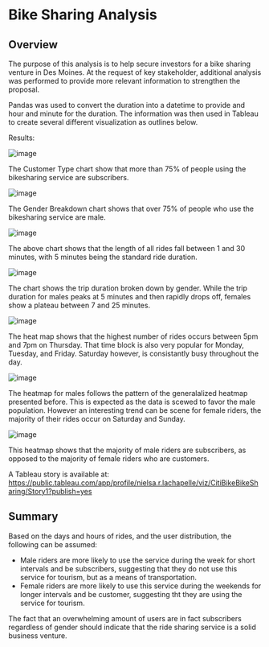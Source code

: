 # Bike Sharing Analysis

## Overview
The purpose of this analysis is to help secure investors for a bike sharing venture in Des Moines. At the request of key stakeholder, additional analysis was performed to provide more relevant information to strengthen the proposal.

Pandas was used to convert the duration into a datetime to provide and hour and minute for the duration. The information was then used in Tableau to create several different visualization as outlines below.

Results:

![image](https://user-images.githubusercontent.com/90329647/160623988-f27dfa10-3ba8-42eb-9ee7-e9dbaf8a0292.png)

The Customer Type chart show that more than 75% of people using the bikesharing service are subscribers.

![image](https://user-images.githubusercontent.com/90329647/160624710-08c9a2dc-cf7c-45e2-b13e-35adf2148037.png)

The Gender Breakdown chart shows that over 75% of people who use the bikesharing service are male.

![image](https://user-images.githubusercontent.com/90329647/160625107-1c4c6ce1-87ed-4b58-b7c0-00f85b816694.png)

The above chart shows that the length of all rides fall between 1 and 30 minutes, with 5 minutes being the standard ride duration.

![image](https://user-images.githubusercontent.com/90329647/160625634-a2ea95e2-f83a-4f0d-8072-271274a601f8.png)

The chart shows the trip duration broken down by gender. While the trip duration for males peaks at 5 minutes and then rapidly drops off, females show a plateau between 7 and 25 minutes.

![image](https://user-images.githubusercontent.com/90329647/160627077-26015804-38db-49d4-b0d2-44578685fb1a.png)

The heat map shows that the highest number of rides occurs between 5pm and 7pm on Thursday. That time block is also very popular for Monday, Tuesday, and Friday. Saturday however, is consistantly busy throughout the day.

![image](https://user-images.githubusercontent.com/90329647/160628097-6f55c867-f6cf-4409-8612-c3ff3197f92d.png)

The heatmap for males follows the pattern of the generalalized heatmap presented before. This is expected as the data is scewed to favor the male population. However an interesting trend can be scene for female riders, the majority of their rides occur on Saturday and Sunday.

![image](https://user-images.githubusercontent.com/90329647/160632101-f8101660-bac7-4c3a-a7e8-58913079af21.png)

This heatmap shows that the majority of male riders are subscribers, as opposed to the majority of female riders who are customers.

A Tableau story is available at:
https://public.tableau.com/app/profile/nielsa.r.lachapelle/viz/CitiBikeBikeSharing/Story1?publish=yes

## Summary
Based on the days and hours of rides, and the user distribution, the following can be assumed:
- Male riders are more likely to use the service during the week for short intervals and be subscribers, suggesting that they do not use this service for tourism, but as a means of transportation.
- Female riders are more likely to use this service during the weekends for longer intervals and be customer, suggesting tht they are using the service for tourism.

The fact that an overwhelming amount of users are in fact subscribers regardless of gender should indicate that the ride sharing service is a solid business venture.

